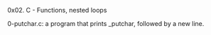 0x02. C - Functions, nested loops

0-putchar.c: a program that prints _putchar, followed by a new line.
